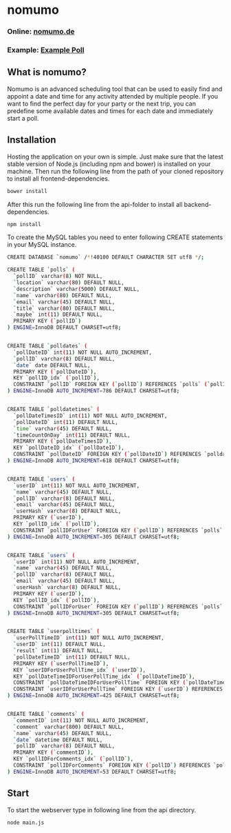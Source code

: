 # nomumo

<h3>Online: <a href="http://nomumo.de" target="_blank">nomumo.de</a></h3>
<h3>Example: <a href="http://nomumo.de/poll/vaxsF1jA" target="_blank">Example Poll</a></h3>


## What is nomumo?
Nomumo is an advanced scheduling tool that can be used to easily find and appoint a date and time for any activity attended by multiple people. If you want to find the perfect day for your party or the next trip, you can predefine some available dates and times for each date and immediately start a poll. 

## Installation
Hosting the application on your own is simple. Just make sure that the latest stable version of Node.js (including npm and bower) is installed on your machine.
Then run the following line from the path of your cloned repository to install all frontend-dependencies. 
```bash
bower install
```

After this run the following line from the api-folder to install all backend-dependencies.
```bash
npm install
```

To create the MySQL tables you need to enter following CREATE statements in your MySQL instance.
```bash
CREATE DATABASE `nomumo` /*!40100 DEFAULT CHARACTER SET utf8 */;

CREATE TABLE `polls` (
  `pollID` varchar(8) NOT NULL,
  `location` varchar(80) DEFAULT NULL,
  `description` varchar(5000) DEFAULT NULL,
  `name` varchar(80) DEFAULT NULL,
  `email` varchar(45) DEFAULT NULL,
  `title` varchar(80) DEFAULT NULL,
  `maybe` int(11) DEFAULT NULL,
  PRIMARY KEY (`pollID`)
) ENGINE=InnoDB DEFAULT CHARSET=utf8;


CREATE TABLE `polldates` (
  `pollDateID` int(11) NOT NULL AUTO_INCREMENT,
  `pollID` varchar(8) DEFAULT NULL,
  `date` date DEFAULT NULL,
  PRIMARY KEY (`pollDateID`),
  KEY `pollID_idx` (`pollID`),
  CONSTRAINT `pollID` FOREIGN KEY (`pollID`) REFERENCES `polls` (`pollID`) ON DELETE NO ACTION ON UPDATE NO ACTION
) ENGINE=InnoDB AUTO_INCREMENT=786 DEFAULT CHARSET=utf8;


CREATE TABLE `polldatetimes` (
  `pollDateTimesID` int(11) NOT NULL AUTO_INCREMENT,
  `pollDateID` int(11) DEFAULT NULL,
  `time` varchar(45) DEFAULT NULL,
  `timeCountOnDay` int(11) DEFAULT NULL,
  PRIMARY KEY (`pollDateTimesID`),
  KEY `pollDateID_idx` (`pollDateID`),
  CONSTRAINT `pollDateID` FOREIGN KEY (`pollDateID`) REFERENCES `polldates` (`pollDateID`) ON DELETE NO ACTION ON UPDATE NO ACTION
) ENGINE=InnoDB AUTO_INCREMENT=618 DEFAULT CHARSET=utf8;


CREATE TABLE `users` (
  `userID` int(11) NOT NULL AUTO_INCREMENT,
  `name` varchar(45) DEFAULT NULL,
  `pollID` varchar(8) DEFAULT NULL,
  `email` varchar(45) DEFAULT NULL,
  `userHash` varchar(8) DEFAULT NULL,
  PRIMARY KEY (`userID`),
  KEY `pollID_idx` (`pollID`),
  CONSTRAINT `pollIDForUser` FOREIGN KEY (`pollID`) REFERENCES `polls` (`pollID`) ON DELETE NO ACTION ON UPDATE NO ACTION
) ENGINE=InnoDB AUTO_INCREMENT=305 DEFAULT CHARSET=utf8;


CREATE TABLE `users` (
  `userID` int(11) NOT NULL AUTO_INCREMENT,
  `name` varchar(45) DEFAULT NULL,
  `pollID` varchar(8) DEFAULT NULL,
  `email` varchar(45) DEFAULT NULL,
  `userHash` varchar(8) DEFAULT NULL,
  PRIMARY KEY (`userID`),
  KEY `pollID_idx` (`pollID`),
  CONSTRAINT `pollIDForUser` FOREIGN KEY (`pollID`) REFERENCES `polls` (`pollID`) ON DELETE NO ACTION ON UPDATE NO ACTION
) ENGINE=InnoDB AUTO_INCREMENT=305 DEFAULT CHARSET=utf8;


CREATE TABLE `userpolltimes` (
  `userPollTimeID` int(11) NOT NULL AUTO_INCREMENT,
  `userID` int(11) DEFAULT NULL,
  `result` int(1) DEFAULT NULL,
  `pollDateTimeID` int(11) DEFAULT NULL,
  PRIMARY KEY (`userPollTimeID`),
  KEY `userIDForUserPollTime_idx` (`userID`),
  KEY `pollDateTimeIDForUserPollTime_idx` (`pollDateTimeID`),
  CONSTRAINT `pollDateTimeIDForUserPollTime` FOREIGN KEY (`pollDateTimeID`) REFERENCES `polldatetimes` (`pollDateTimesID`) ON DELETE NO ACTION ON UPDATE NO ACTION,
  CONSTRAINT `userIDForUserPollTime` FOREIGN KEY (`userID`) REFERENCES `users` (`userID`) ON DELETE NO ACTION ON UPDATE NO ACTION
) ENGINE=InnoDB AUTO_INCREMENT=425 DEFAULT CHARSET=utf8;


CREATE TABLE `comments` (
  `commentID` int(11) NOT NULL AUTO_INCREMENT,
  `comment` varchar(800) DEFAULT NULL,
  `name` varchar(45) DEFAULT NULL,
  `date` datetime DEFAULT NULL,
  `pollID` varchar(8) DEFAULT NULL,
  PRIMARY KEY (`commentID`),
  KEY `pollIDForComments_idx` (`pollID`),
  CONSTRAINT `pollIDForComments` FOREIGN KEY (`pollID`) REFERENCES `polls` (`pollID`) ON DELETE NO ACTION ON UPDATE NO ACTION
) ENGINE=InnoDB AUTO_INCREMENT=53 DEFAULT CHARSET=utf8;
```


## Start
To start the webserver type in following line from the api directory.
```bash
node main.js
```
